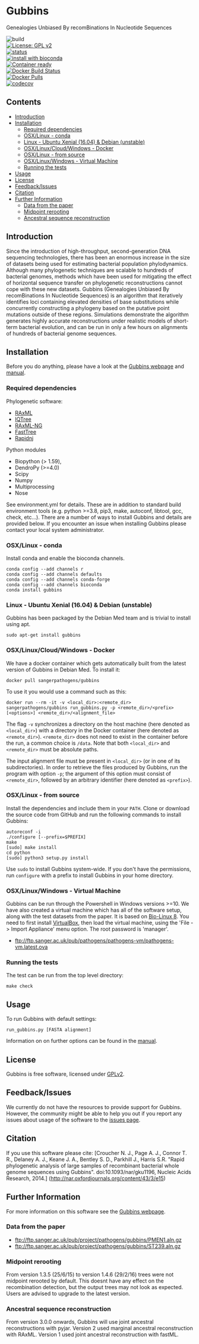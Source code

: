 # Gubbins
Genealogies Unbiased By recomBinations In Nucleotide Sequences

![build](https://github.com/sanger-pathogens/gubbins/workflows/build/badge.svg)  
[![License: GPL v2](https://img.shields.io/badge/License-GPL%20v2-brightgreen.svg)](https://github.com/sanger-pathogens/gubbins/blob/master/LICENSE)   
[![status](https://img.shields.io/badge/NAR-10.1093-brightgreen.svg)](https://academic.oup.com/nar/article/43/3/e15/2410982)   
[![install with bioconda](https://img.shields.io/badge/install%20with-bioconda-brightgreen.svg)](http://bioconda.github.io/recipes/gubbins/README.html)  
[![Container ready](https://img.shields.io/badge/container-ready-brightgreen.svg)](https://quay.io/repository/biocontainers/gubbins)  
[![Docker Build Status](https://img.shields.io/docker/cloud/build/sangerpathogens/gubbins.svg)](https://hub.docker.com/r/sangerpathogens/gubbins)  
[![Docker Pulls](https://img.shields.io/docker/pulls/sangerpathogens/gubbins.svg)](https://hub.docker.com/r/sangerpathogens/gubbins)  
[![codecov](https://codecov.io/gh/sanger-pathogens/gubbins/branch/master/graph/badge.svg)](https://codecov.io/gh/sanger-pathogens/gubbins)

## Contents
  * [Introduction](#introduction)
  * [Installation](#installation)
    * [Required dependencies](#required-dependencies)
    * [OSX/Linux \- conda](#osxlinux---conda)
    * [Linux \- Ubuntu Xenial (16\.04) &amp; Debian (unstable)](#linux---ubuntu-xenial-1604--debian-unstable)
    * [OSX/Linux/Cloud/Windows \- Docker](#osxlinuxcloudwindows---docker)
    * [OSX/Linux \- from source](#osxlinux---from-source)
    * [OSX/Linux/Windows \- Virtual Machine](#osxlinuxwindows---virtual-machine)
    * [Running the tests](#running-the-tests)
  * [Usage](#usage)
  * [License](#license)
  * [Feedback/Issues](#feedbackissues)
  * [Citation](#citation)
  * [Further Information](#further-information)
    * [Data from the paper](#data-from-the-paper)
    * [Midpoint rerooting](#midpoint-rerooting)
    * [Ancestral sequence reconstruction](#ancestral-sequence-reconstruction)

## Introduction
Since the introduction of high-throughput, second-generation DNA sequencing technologies, there has been an enormous
increase in the size of datasets being used for estimating bacterial population phylodynamics.
Although many phylogenetic techniques are scalable to hundreds of bacterial genomes, methods which have been used
for mitigating the effect of horizontal sequence transfer on phylogenetic reconstructions cannot cope
with these new datasets. Gubbins (Genealogies Unbiased By recomBinations In Nucleotide Sequences) is an algorithm
that iteratively identifies loci containing elevated densities of base substitutions while concurrently constructing
a phylogeny based on the putative point mutations outside of these regions. Simulations demonstrate the algorithm
generates highly accurate reconstructions under realistic models of short-term bacterial evolution, and can be run
in only a few hours on alignments of hundreds of bacterial genome sequences.

## Installation
Before you do anything, please have a look at the [Gubbins webpage](http://sanger-pathogens.github.io/gubbins/) and [manual](gubbins_manual.md).

### Required dependencies

Phylogenetic software:
* [RAxML](https://doi.org/10.1093/bioinformatics/btu033)
* [IQTree](https://doi.org/10.1093/molbev/msaa015)
* [RAxML-NG](https://doi.org/10.1093/bioinformatics/btz305)
* [FastTree](https://doi.org/10.1371/journal.pone.0009490)
* [Rapidnj](https://doi.org/10.1007/978-3-540-87361-7_10)

Python modules
* Biopython (> 1.59),
* DendroPy (>=4.0)
* Scipy
* Numpy
* Multiprocessing
* Nose

See environment.yml for details. These are in addition to standard build environment tools (e.g. python >=3.8, pip3, make, autoconf, libtool, gcc, check, etc...). There are a number of ways to install Gubbins and details are provided below. If you encounter an issue when installing Gubbins please contact your local system administrator.

### OSX/Linux - conda
Install conda and enable the bioconda channels.

```
conda config --add channels r
conda config --add channels defaults
conda config --add channels conda-forge
conda config --add channels bioconda
conda install gubbins
```

### Linux - Ubuntu Xenial (16.04) & Debian (unstable)
Gubbins has been packaged by the Debian Med team and is trivial to install using apt.

    sudo apt-get install gubbins

### OSX/Linux/Cloud/Windows - Docker
We have a docker container which gets automatically built from the latest version of Gubbins in Debian Med. To install it:

    docker pull sangerpathogens/gubbins

To use it you would use a command such as this:

    docker run --rm -it -v <local_dir>:<remote_dir> sangerpathogens/gubbins run_gubbins.py -p <remote_dir>/<prefix> [<options>] <remote_dir>/<alignment_file>

The flag `-v` synchronizes a directory on the host machine (here denoted as `<local_dir>`) with a directory in the Docker container (here denoted as `<remote_dir>`).
`<remote_dir>` does not need to exist in the container before the run, a common choice is `/data`.
Note that both `<local_dir>` and `<remote_dir>` must be absolute paths.

The input alignment file must be present in `<local_dir>` (or in one of its subdirectories).
In order to retrieve the files produced by Gubbins, run the program with option `-p`; the argument of this option must consist of `<remote_dir>`,
followed by an arbitrary identifier (here denoted as `<prefix>`).

### OSX/Linux - from source
Install the dependencies and include them in your `PATH`. Clone or download the source code from GitHub and run the following commands to install Gubbins:
```
autoreconf -i
./configure [--prefix=$PREFIX]
make
[sudo] make install
cd python
[sudo] python3 setup.py install
```
Use `sudo` to install Gubbins system-wide. If you don't have the permissions, run `configure` with a prefix to install Gubbins in your home directory.

### OSX/Linux/Windows - Virtual Machine
Gubbins can be run through the Powershell in Windows versions >=10. We have also created a virtual machine which has all of the software setup, along with the test datasets from the paper.
It is based on [Bio-Linux 8](http://environmentalomics.org/bio-linux/).  You need to first install [VirtualBox](https://www.virtualbox.org/),
then load the virtual machine, using the 'File -> Import Appliance' menu option. The root password is 'manager'.

* ftp://ftp.sanger.ac.uk/pub/pathogens/pathogens-vm/pathogens-vm.latest.ova

### Running the tests
The test can be run from the top level directory:  

`make check`

## Usage
To run Gubbins with default settings:

    run_gubbins.py [FASTA alignment]

Information on on further options can be found in the [manual](docs/gubbins_manual.md).

## License
Gubbins is free software, licensed under [GPLv2](https://github.com/sanger-pathogens/gubbins/blob/master/LICENSE).

## Feedback/Issues
We currently do not have the resources to provide support for Gubbins. However, the community might be able to help you out if you report any issues about usage of the software to the [issues page](https://github.com/sanger-pathogens/gubbins/issues).

## Citation
If you use this software please cite:
[Croucher N. J., Page A. J., Connor T. R., Delaney A. J., Keane J. A., Bentley S. D., Parkhill J., Harris S.R.
"Rapid phylogenetic analysis of large samples of recombinant bacterial whole genome sequences using Gubbins". doi:10.1093/nar/gku1196, Nucleic Acids Research, 2014.]
(http://nar.oxfordjournals.org/content/43/3/e15)

## Further Information
For more information on this software see the [Gubbins webpage](http://sanger-pathogens.github.io/gubbins/).

### Data from the paper
* ftp://ftp.sanger.ac.uk/pub/project/pathogens/gubbins/PMEN1.aln.gz
* ftp://ftp.sanger.ac.uk/pub/project/pathogens/gubbins/ST239.aln.gz

### Midpoint rerooting
From version 1.3.5 (25/6/15) to version 1.4.6 (29/2/16) trees were not midpoint rerooted by default.
This doesnt have any effect on the recombination detection, but the output trees may not look as expected. Users are advised to upgrade to the latest version.

### Ancestral sequence reconstruction
From version 3.0.0 onwards, Gubbins will use joint ancestral reconstructions with pyjar. Version 2 used marginal ancestral reconstruction with RAxML. Version 1 used joint ancestral reconstruction with fastML.
